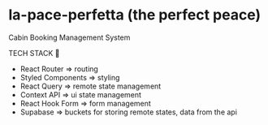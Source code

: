 # la-pace-perfetta (the perfect peace)
 Cabin Booking Management System

TECH STACK 🚀
* React Router => routing
* Styled Components => styling
* React Query => remote state management
* Context API => ui state management
* React Hook Form => form management
* Supabase => buckets for storing remote states, data from the api 
